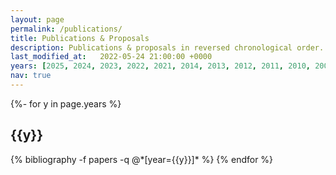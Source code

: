 ```yaml
---
layout: page
permalink: /publications/
title: Publications & Proposals
description: Publications & proposals in reversed chronological order.
last_modified_at:   2022-05-24 21:00:00 +0000
years: [2025, 2024, 2023, 2022, 2021, 2014, 2013, 2012, 2011, 2010, 2008]
nav: true
---
```

<!-- _pages/publications.md -->
<div class="publications">

{%- for y in page.years %}
  <h2 class="year">{{y}}</h2>
  {% bibliography -f papers -q @*[year={{y}}]* %}
{% endfor %}

</div>
